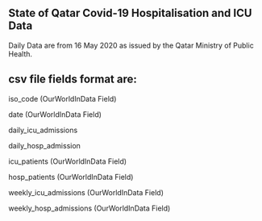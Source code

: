 State of Qatar Covid-19 Hospitalisation and ICU Data
---

Daily Data are from 16 May 2020 as issued by the Qatar Ministry of Public Health.

csv file fields format are:
---


iso_code  (OurWorldInData Field)

date (OurWorldInData Field)

daily_icu_admissions

daily_hosp_admission

icu_patients   (OurWorldInData Field)

hosp_patients (OurWorldInData Field)

weekly_icu_admissions (OurWorldInData Field)

weekly_hosp_admissions (OurWorldInData Field)

